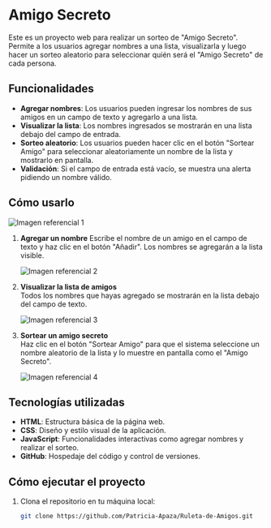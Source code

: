 # Amigo Secreto

Este es un proyecto web para realizar un sorteo de "Amigo Secreto". Permite a los usuarios agregar nombres a una lista, visualizarla y luego hacer un sorteo aleatorio para seleccionar quién será el "Amigo Secreto" de cada persona.

## Funcionalidades

- **Agregar nombres**: Los usuarios pueden ingresar los nombres de sus amigos en un campo de texto y agregarlo a una lista.
- **Visualizar la lista**: Los nombres ingresados se mostrarán en una lista debajo del campo de entrada.
- **Sorteo aleatorio**: Los usuarios pueden hacer clic en el botón "Sortear Amigo" para seleccionar aleatoriamente un nombre de la lista y mostrarlo en pantalla.
- **Validación**: Si el campo de entrada está vacío, se muestra una alerta pidiendo un nombre válido.

## Cómo usarlo

   ![Imagen referencial 1](https://github.com/user-attachments/assets/8be75c36-c28a-4617-bb13-91fbb0993ded)

1. **Agregar un nombre**
   Escribe el nombre de un amigo en el campo de texto y haz clic en el botón "Añadir". Los nombres se agregarán a la lista visible.

   ![Imagen referencial 2](https://github.com/user-attachments/assets/01834390-c9d7-4fac-bf1a-9c07a9e37a52)

3. **Visualizar la lista de amigos**  
   Todos los nombres que hayas agregado se mostrarán en la lista debajo del campo de texto.

   ![Imagen referencial 3](https://github.com/user-attachments/assets/d2947ec4-7a18-4613-a391-ed907ddcdf42)

4. **Sortear un amigo secreto**  
   Haz clic en el botón "Sortear Amigo" para que el sistema seleccione un nombre aleatorio de la lista y lo muestre en pantalla como el "Amigo Secreto".

   ![Imagen referencial 4](https://github.com/user-attachments/assets/7cf6c6fb-acc2-4447-af10-044f2a25ec94)

## Tecnologías utilizadas

- **HTML**: Estructura básica de la página web.
- **CSS**: Diseño y estilo visual de la aplicación.
- **JavaScript**: Funcionalidades interactivas como agregar nombres y realizar el sorteo.
- **GitHub**: Hospedaje del código y control de versiones.

## Cómo ejecutar el proyecto

1. Clona el repositorio en tu máquina local:
   ```bash
   git clone https://github.com/Patricia-Apaza/Ruleta-de-Amigos.git
